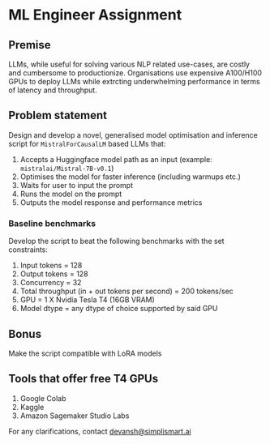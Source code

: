 # ML Engineer Assignment

## Premise
LLMs, while useful for solving various NLP related use-cases, are costly and cumbersome to productionize.
Organisations use expensive A100/H100 GPUs to deploy LLMs while extrcting underwhelming performance
in terms of latency and throughput.

## Problem statement
Design and develop a novel, generalised model optimisation and inference script for `MistralForCausalLM` based LLMs
that:
1. Accepts a Huggingface model path as an input (example: `mistralai/Mistral-7B-v0.1`)
2. Optimises the model for faster inference (including warmups etc.)
3. Waits for user to input the prompt
4. Runs the model on the prompt
5. Outputs the model response and performance metrics

### Baseline benchmarks
Develop the script to beat the following benchmarks with the set constraints:
1. Input tokens = 128
2. Output tokens = 128
3. Concurrency = 32
4. Total throughput (in + out tokens per second) = 200 tokens/sec
5. GPU = 1 X Nvidia Tesla T4 (16GB VRAM)
6. Model dtype = any dtype of choice supported by said GPU

## Bonus
Make the script compatible with LoRA models

## Tools that offer free T4 GPUs
1. Google Colab
2. Kaggle
3. Amazon Sagemaker Studio Labs


For any clarifications, contact devansh@simplismart.ai
